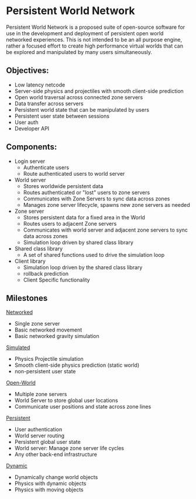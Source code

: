 # Persistent World Network
Persistent World Network is a proposed suite of open-source software for use in the development and deployment of persistent open world networked experiences. This is not intended to be an all purpose engine, rather a focused effort to create high performance virtual worlds that can be explored and manipulated by many users simultaneously. 

## Objectives:
- Low latency netcode
- Server-side physics and projectiles with smooth client-side prediction
- Open world traversal across connected zone servers
- Data transfer across servers
- Persistent world state that can be manipulated by users
- Persistent user state between sessions
- User auth
- Developer API

## Components:
- Login server
    - Authenticate users
    - Route authenticated users to world server
- World server
    - Stores worldwide persistent data
    - Routes authenticated or "lost" users to zone servers
    - Communicates with Zone Servers to sync data across zones
    - Manages zone server lifecycle, spawns new zone servers as needed
- Zone server
    - Stores persistent data for a fixed area in the World
    - Routes users to adjacent Zone servers
    - Communicates with world server and adjacent zone servers to sync data across zones
    - Simulation loop driven by shared class library
- Shared class library
    - A set of shared functions used to drive the simulation loop
- Client library
    - Simulation loop driven by the shared class library
    - rollback prediction
    - Client Specific functionality

## Milestones
[Networked](Networked.md)
- Single zone server
- Basic networked movement
- Basic networked gravity simulation

[Simulated](Simulated.md)
- Physics Projectile simulation
- Smooth client-side physics prediction (static world)
- non-persistent user state

[Open-World](Open-World.md)
- Multiple zone servers
- World Server to store global user locations
- Communicate user positions and state across zone lines

[Persistent](Persistent.md)
- User authentication
- World server routing
- Persistent global user state
- World server: Manage zone server life cycles
- Any other back-end infrastructure

[Dynamic](Dynamic.md)
- Dynamically change world objects
- Physics with dynamic objects
- Physics with moving objects